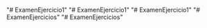 "# ExamenEjercicio1" 
"# ExamenEjercicio1" 
"# ExamenEjercicio1" 
"# ExamenEjercicios" 
"# ExamenEjercicios" 

